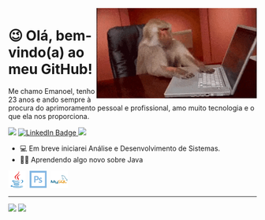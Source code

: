 <img src = "banner.gif" width = "325px" align = right>

# 😉 Olá, bem-vindo(a) ao meu GitHub!
Me chamo Emanoel, tenho 23 anos e ando sempre à procura do aprimoramento pessoal e profissional, amo muito tecnologia e o que ela nos proporciona.

<div id="badges">
  <a href = "mailto:emanuelpolicarpo@gmail.com"><img src="https://img.shields.io/badge/-Gmail-%23333?style=for-the-badge&logo=gmail&logoColor=white" target="_blank"></a>
  <a href = "https://www.linkedin.com/in/emanoel-policarpo-297850138/">
    <img src="https://img.shields.io/badge/LinkedIn-blue?style=for-the-badge&logo=linkedin&logoColor=white" alt="LinkedIn Badge"/>
    <a href="https://instagram.com/emanuelpolicarpo" target="_blank"><img src="https://img.shields.io/badge/-Instagram-%23E4405F?style=for-the-badge&logo=instagram&logoColor=white" target="_blank"></a>
  </a>
</div>

- 💻 Em breve iniciarei Análise e Desenvolvimento de Sistemas.
- 👩‍💻 Aprendendo algo novo sobre Java

<div>
  <img src="https://github.com/devicons/devicon/blob/master/icons/java/java-original.svg" title="Java" alt="Java" width="35" height="35"/>&nbsp;
  <img src="https://github.com/devicons/devicon/blob/master/icons/photoshop/photoshop-line.svg" title="Photoshop" alt="Photoshop" width="35" height="35"/>&nbsp;
  <img src="https://github.com/devicons/devicon/blob/master/icons/mysql/mysql-original-wordmark.svg" title="MySQL" alt="MySQL" width="35" height="35"/>&nbsp;
</div>


---
<div align = "left">
<img src="https://github-readme-stats.vercel.app/api/top-langs/?username=emanoelpolicarpo&show_icons=true&theme=discord_old_blurple&count_private=true"/>
<img src="https://github-readme-stats.vercel.app/api?username=emanoelpolicarpo&show_icons=true&show_icons=true&theme=discord_old_blurple&count_private=true"/>
</div>
